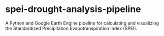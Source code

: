 # spei-drought-analysis-pipeline
A Python and Google Earth Engine pipeline for calculating and visualizing the Standardized Precipitation Evapotranspiration Index (SPEI).
